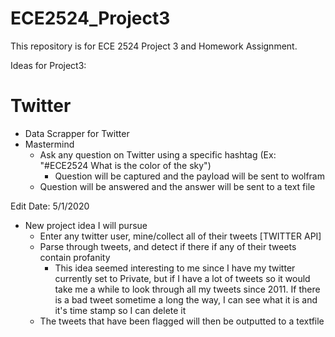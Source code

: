 # ECE2524_Project3
This repository is for ECE 2524 Project 3 and Homework Assignment.

Ideas for Project3:

# Twitter
- Data Scrapper for Twitter
- Mastermind
  - Ask any question on Twitter using a specific hashtag (Ex: "#ECE2524 What is the color of the sky")
    - Question will be captured and the payload will be sent to wolfram
  - Question will be answered and the answer will be sent to a text file
  
Edit Date: 5/1/2020

- New project idea I will pursue
  - Enter any twitter user, mine/collect all of their tweets [TWITTER API]
  - Parse through tweets, and detect if there if any of their tweets contain profanity
    - This idea seemed interesting to me since I have my twitter currently set to Private, but if I have a lot of tweets so it would take       me a while to look through all my tweets since 2011. If there is a bad tweet sometime a long the way, I can see what it is and it's       time stamp so I can delete it
  - The tweets that have been flagged will then be outputted to a textfile
 
